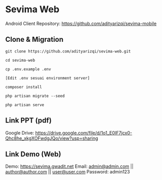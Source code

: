 # Sevima Web

Android Client Repository: https://github.com/adityarizqi/sevima-mobile

## Clone & Migration

```
git clone https://github.com/adityarizqi/sevima-web.git

cd sevima-web

cp .env.example .env

[Edit .env sesuai environment server]

composer install

php artisan migrate --seed

php artisan serve
```


## Link PPT (pdf)

Google Drive: https://drive.google.com/file/d/1o1_E0IF7jcx0-Qhc8he_xkgXOFwdgJQo/view?usp=sharing


## Link Demo (Web)

Demo: https://sevima.gwadit.net
Email: admin@admin.com || author@author.com || user@user.com
Password: admin123
